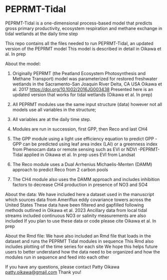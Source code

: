 # PEPRMT-Tidal
PEPRMT-Tidal is a one-dimensional process-based model that predicts gross primary productivity, ecosystem respiration and methane exchange in tidal wetlands at the daily time step

This repo contains all the files needed to run PEPRMT-Tidal, an updated version of the PEPRMT model
This model is described in detail in Oikawa et al. In prep

About the model:
1. Originally PEPRMT (the Peatland Ecosystem Photosynthesis and Methane Transport) model 
was parameterized for restored freshwater wetlands in the Sacramento-San Joaquin River Delta, CA USA
Oikawa et al. 2017 https://doi.org/10.1002/2016JG003438
Presented here is an updated version that works for tidal wetlands (Oikawa et al. In prep)

3. All PEPRMT modules use the same input structure (data) 
however not all models use all variables in the structure;
4. All variables are at the daily time step.
5. Modules are run in succession, first GPP, then Reco and last CH4
6. The GPP module using a light use efficiency equation to predict GPP
    -GPP can be predicted using leaf area index (LAI) or a greenness index from Phenocam data or remote sensing such as EVI or NDVI
    -PEPRMT-Tidal applied in Oikawa et al. In prep uses EVI from Landsat
7. The Reco module uses a Dual Arrhenius Michaelis-Menten (DAMM) approach to predict Reco from 2 carbon pools
8. The CH4 module also uses the DAMM approach and includes inhibition factors to decrease CH4 production in presence of NO3 and SO4

About the data:
We have included here a dataset used in the manuscript which sources data from Ameriflux eddy covariance towers across the United States
These data have been filtered and gapfilled following methods outlined in Oikawa et al. 2023
Ancillary data from local tidal streams included continuous NO3 or salinity measurements are also included
If you plan to use these data or code please cite Oikawa et al. In prep

About the Rmd file:
We have also included an Rmd file that loads in the dataset and runs the PEPRMT Tidal modules in sequence
This Rmd also includes plotting of the time series for each site
We hope this helps future users to better understand how the data need to be organized and how the modules run in sequence and feed into each other

If you have any questions, please contact Patty Oikawa patty.oikawa@gmail.com
Thank you!

   
